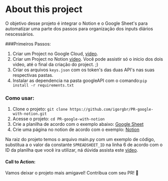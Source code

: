 # About this project
O objetivo desse projeto é integrar o Notion e o Google Sheet's para automatizar uma parte dos passos para organização dos inputs diários nescessários.

###Primeiros Passos:
1. Criar um Project no Google Cloud, [video](https://youtu.be/Urh5BQmssJs).
2. Criar um Project no Notion [video](https://www.youtube.com/watch?v=sdn1HgxLwEg).
Você pode assistir só o inicio dos dois video, até o final da criação do project. ;)
3. Criar os arquivos `keys.json` com os token's das duas API's nas suas respectivas pastas.
4. Instalar as dependencia na pasta googleAPI com o comando:`pip install -r requirements.txt`

### Como usar:
1. Clone o projeto: `git clone https://github.com/igorgbr/PR-google-with-notion.git`
2. Acesse o projeto: `cd PR-google-with-notion `
3. Crie a planilha de acordo com o exemplo abaixo:
[Google Sheet](imgs/sheets.png "Exemplo de planilha")
4. Crie uma página no notion de acordo com o exemplo:
[Notion](imgs/notion.png "Exemplo de Página no Notion") 

Na raiz do projeto temos o arquivo main.py com um exemplo de código, substitua a o valor da constante `SPREADSHEET_ID` na linha 6 de acordo com o ID da planilha que você ira utilizar, ná dúvida assista este [video](https://youtu.be/Urh5BQmssJs).


#### Call to Action:
Vamos deixar o projeto mais amigavel! 
Contribua com seu PR! 💚    
